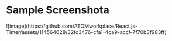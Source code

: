 <h1>Sample Screenshota</h1>
![image](https://github.com/ATOMworkplace/React.js-Timer/assets/114564628/32fc3476-cfa1-4ca9-accf-7f70b3f983ff)
